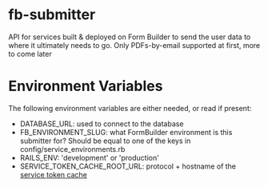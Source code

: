 # fb-submitter
API for services built &amp; deployed on Form Builder to send the user data to
where it ultimately needs to go. Only PDFs-by-email supported at first, more to
come later


# Environment Variables

The following environment variables are either needed, or read if present:

* DATABASE_URL: used to connect to the database
* FB_ENVIRONMENT_SLUG: what FormBuilder environment is this submitter for?
  Should be equal to one of the keys in config/service_environments.rb
* RAILS_ENV: 'development' or 'production'
* SERVICE_TOKEN_CACHE_ROOT_URL: protocol + hostname of the
  [service token cache](https://github.com/ministryofjustice/fb-service-token-cache)
